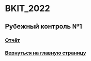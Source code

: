 # BKIT_2022
## Рубежный контроль №1
### [Отчёт](/Отчёт.pdf)
### [Вернуться на главную страницу](https://github.com/NikolayB800H/BKIT_2022)